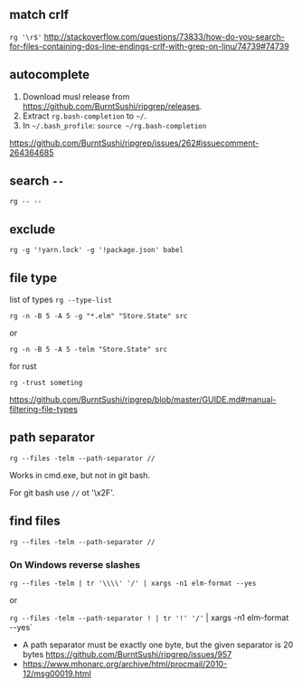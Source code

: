 ## match crlf

`rg '\r$'` http://stackoverflow.com/questions/73833/how-do-you-search-for-files-containing-dos-line-endings-crlf-with-grep-on-linu/74739#74739

## autocomplete

1. Download musl release from https://github.com/BurntSushi/ripgrep/releases.
2. Extract `rg.bash-completion` to `~/`.
3. In `~/.bash_profile`: `source ~/rg.bash-completion`

https://github.com/BurntSushi/ripgrep/issues/262#issuecomment-264364685

## search `--`

`rg -- --`

## exclude

`rg -g '!yarn.lock' -g '!package.json' babel`

## file type

list of types `rg --type-list`

`rg -n -B 5 -A 5 -g "*.elm" "Store.State" src`

or

`rg -n -B 5 -A 5 -telm "Store.State" src`

for rust

`rg -trust someting`

https://github.com/BurntSushi/ripgrep/blob/master/GUIDE.md#manual-filtering-file-types

## path separator

`rg --files -telm --path-separator //`

Works in cmd.exe, but not in git bash.

For git bash use `//` ot '\x2F'.

## find files

`rg --files -telm --path-separator //`

### On Windows reverse slashes

`rg --files -telm | tr '\\\\' '/' | xargs -n1 elm-format --yes`

or

`rg --files -telm --path-separator ! | tr '!' '/'` | xargs -n1 elm-format --yes`

- A path separator must be exactly one byte, but the given separator is 20 bytes https://github.com/BurntSushi/ripgrep/issues/957
- https://www.mhonarc.org/archive/html/procmail/2010-12/msg00019.html
